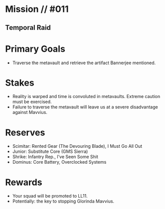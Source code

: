 # Mission // #011
## Temporal Raid
# Primary Goals
- Traverse the metavault and retrieve the artifact Bannerjee mentioned.

# Stakes
- Reality is warped and time is convoluted in metavaults. Extreme caution must be exercised.
- Failure to traverse the metavault will leave us at a severe disadvantage against Mavvius.

# Reserves
- Scimitar: Rented Gear (The Devouring Blade), I Must Go All Out
- Junior: Substitute Core (GMS Sierra)
- Shrike: Infantry Rep., I've Seen Some Shit
- Dominus: Core Battery, Overclocked Systems

# Rewards
- Your squad will be promoted to LL11.
- Potentially: the key to stopping Glorinda Mavvius.